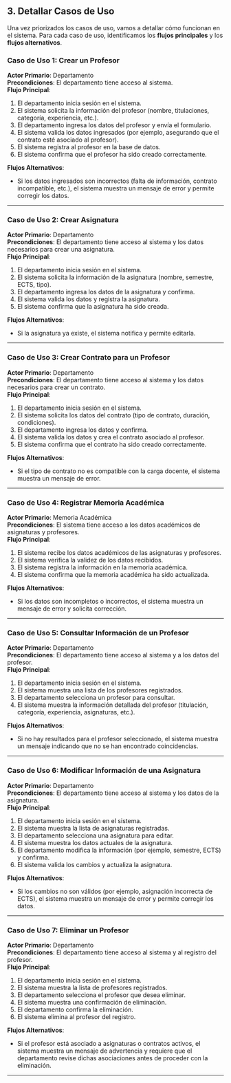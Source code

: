 ## 3. Detallar Casos de Uso

Una vez priorizados los casos de uso, vamos a detallar cómo funcionan en el sistema. Para cada caso de uso, identificamos los **flujos principales** y los **flujos alternativos**.

### Caso de Uso 1: Crear un Profesor

**Actor Primario**: Departamento  
**Precondiciones**: El departamento tiene acceso al sistema.  
**Flujo Principal**:  
1. El departamento inicia sesión en el sistema.  
2. El sistema solicita la información del profesor (nombre, titulaciones, categoría, experiencia, etc.).  
3. El departamento ingresa los datos del profesor y envía el formulario.  
4. El sistema valida los datos ingresados (por ejemplo, asegurando que el contrato esté asociado al profesor).  
5. El sistema registra al profesor en la base de datos.  
6. El sistema confirma que el profesor ha sido creado correctamente.

**Flujos Alternativos**:  
- Si los datos ingresados son incorrectos (falta de información, contrato incompatible, etc.), el sistema muestra un mensaje de error y permite corregir los datos.

---

### Caso de Uso 2: Crear Asignatura

**Actor Primario**: Departamento  
**Precondiciones**: El departamento tiene acceso al sistema y los datos necesarios para crear una asignatura.  
**Flujo Principal**:  
1. El departamento inicia sesión en el sistema.  
2. El sistema solicita la información de la asignatura (nombre, semestre, ECTS, tipo).  
3. El departamento ingresa los datos de la asignatura y confirma.  
4. El sistema valida los datos y registra la asignatura.  
5. El sistema confirma que la asignatura ha sido creada.

**Flujos Alternativos**:  
- Si la asignatura ya existe, el sistema notifica y permite editarla.

---

### Caso de Uso 3: Crear Contrato para un Profesor

**Actor Primario**: Departamento  
**Precondiciones**: El departamento tiene acceso al sistema y los datos necesarios para crear un contrato.  
**Flujo Principal**:  
1. El departamento inicia sesión en el sistema.  
2. El sistema solicita los datos del contrato (tipo de contrato, duración, condiciones).  
3. El departamento ingresa los datos y confirma.  
4. El sistema valida los datos y crea el contrato asociado al profesor.  
5. El sistema confirma que el contrato ha sido creado correctamente.

**Flujos Alternativos**:  
- Si el tipo de contrato no es compatible con la carga docente, el sistema muestra un mensaje de error.

---

### Caso de Uso 4: Registrar Memoria Académica

**Actor Primario**: Memoria Académica  
**Precondiciones**: El sistema tiene acceso a los datos académicos de asignaturas y profesores.  
**Flujo Principal**:  
1. El sistema recibe los datos académicos de las asignaturas y profesores.  
2. El sistema verifica la validez de los datos recibidos.  
3. El sistema registra la información en la memoria académica.  
4. El sistema confirma que la memoria académica ha sido actualizada.

**Flujos Alternativos**:  
- Si los datos son incompletos o incorrectos, el sistema muestra un mensaje de error y solicita corrección.

---

### Caso de Uso 5: Consultar Información de un Profesor

**Actor Primario**: Departamento  
**Precondiciones**: El departamento tiene acceso al sistema y a los datos del profesor.  
**Flujo Principal**:  
1. El departamento inicia sesión en el sistema.  
2. El sistema muestra una lista de los profesores registrados.  
3. El departamento selecciona un profesor para consultar.  
4. El sistema muestra la información detallada del profesor (titulación, categoría, experiencia, asignaturas, etc.).

**Flujos Alternativos**:  
- Si no hay resultados para el profesor seleccionado, el sistema muestra un mensaje indicando que no se han encontrado coincidencias.

---

### Caso de Uso 6: Modificar Información de una Asignatura

**Actor Primario**: Departamento  
**Precondiciones**: El departamento tiene acceso al sistema y los datos de la asignatura.  
**Flujo Principal**:  
1. El departamento inicia sesión en el sistema.  
2. El sistema muestra la lista de asignaturas registradas.  
3. El departamento selecciona una asignatura para editar.  
4. El sistema muestra los datos actuales de la asignatura.  
5. El departamento modifica la información (por ejemplo, semestre, ECTS) y confirma.  
6. El sistema valida los cambios y actualiza la asignatura.

**Flujos Alternativos**:  
- Si los cambios no son válidos (por ejemplo, asignación incorrecta de ECTS), el sistema muestra un mensaje de error y permite corregir los datos.

---

### Caso de Uso 7: Eliminar un Profesor

**Actor Primario**: Departamento  
**Precondiciones**: El departamento tiene acceso al sistema y al registro del profesor.  
**Flujo Principal**:  
1. El departamento inicia sesión en el sistema.  
2. El sistema muestra la lista de profesores registrados.  
3. El departamento selecciona el profesor que desea eliminar.  
4. El sistema muestra una confirmación de eliminación.  
5. El departamento confirma la eliminación.  
6. El sistema elimina al profesor del registro.

**Flujos Alternativos**:  
- Si el profesor está asociado a asignaturas o contratos activos, el sistema muestra un mensaje de advertencia y requiere que el departamento revise dichas asociaciones antes de proceder con la eliminación.

---

